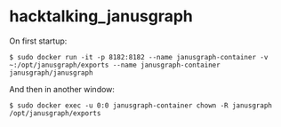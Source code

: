 # hacktalking_janusgraph

On first startup:

`$ sudo docker run -it -p 8182:8182 --name janusgraph-container -v ~:/opt/janusgraph/exports --name janusgraph-container janusgraph/janusgraph`

And then in another window:

`$ sudo docker exec -u 0:0 janusgraph-container chown -R janusgraph /opt/janusgraph/exports`
